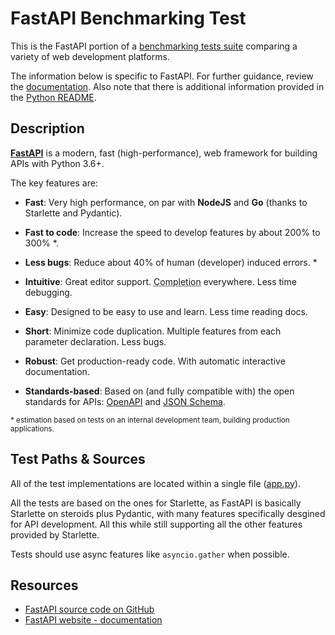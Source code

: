 # FastAPI Benchmarking Test

This is the FastAPI portion of a [benchmarking tests suite](../../)
comparing a variety of web development platforms.

The information below is specific to FastAPI. For further guidance,
review the [documentation](https://github.com/TechEmpower/FrameworkBenchmarks/wiki).
Also note that there is additional information provided in
the [Python README](../).

## Description

[**FastAPI**](https://github.com/tiangolo/fastapi) is a modern, fast (high-performance), web framework for building APIs with Python 3.6+.

The key features are:

* **Fast**: Very high performance, on par with **NodeJS** and **Go** (thanks to Starlette and Pydantic).

* **Fast to code**: Increase the speed to develop features by about 200% to 300% *.
* **Less bugs**: Reduce about 40% of human (developer) induced errors. *
* **Intuitive**: Great editor support. <abbr title="also known as auto-complete, autocompletion, IntelliSense">Completion</abbr> everywhere. Less time debugging.
* **Easy**: Designed to be easy to use and learn. Less time reading docs.
* **Short**: Minimize code duplication. Multiple features from each parameter declaration. Less bugs.
* **Robust**: Get production-ready code. With automatic interactive documentation.
* **Standards-based**: Based on (and fully compatible with) the open standards for APIs: <a href="https://github.com/OAI/OpenAPI-Specification" target="_blank">OpenAPI</a> and <a href="http://json-schema.org/" target="_blank">JSON Schema</a>.

<small>* estimation based on tests on an internal development team, building production applications.</small>

## Test Paths & Sources

All of the test implementations are located within a single file ([app.py](app.py)).

All the tests are based on the ones for Starlette, as FastAPI is basically Starlette on steroids plus Pydantic, with many features specifically desgined for API development. All this while still supporting all the other features provided by Starlette.

Tests should use async features like `asyncio.gather` when possible.

## Resources

* [FastAPI source code on GitHub](https://github.com/tiangolo/fastapi)
* [FastAPI website - documentation](https://fastapi.tiangolo.com)
